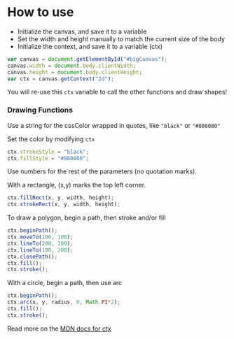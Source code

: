 # How to use <canvas>

- Initialize the canvas, and save it to a variable
- Set the width and height manually to match the current size of the body
- Initialize the context, and save it to a variable (ctx)
```javascript
var canvas = document.getElementById("#bigCanvas");
canvas.width = document.body.clientWidth;
canvas.height = document.body.clientHeight;
var ctx = canvas.getContext("2d");
```
You will re-use this `ctx` variable to call the other functions and draw shapes!

### Drawing Functions

Use a string for the cssColor wrapped in quotes, like `"black"` or `"#808080"`

Set the color by modifying `ctx`
```javascript
ctx.strokeStyle = "black";
ctx.fillStyle = "#808080";
```

Use numbers for the rest of the parameters (no quotation marks).

With a rectangle, (x,y) marks the top left corner.
```javascript
ctx.fillRect(x, y, width, height);
ctx.strokeRect(x, y, width, height);
```


To draw a polygon, begin a path, then stroke and/or fill
```javascript
ctx.beginPath();
ctx.moveTo(100, 100);
ctx.lineTo(200, 100);
ctx.lineTo(100, 200);
ctx.closePath();
ctx.fill();
ctx.stroke();
```

With a circle, begin a path, then use arc
```javascript
ctx.beginPath();
ctx.arc(x, y, radius, 0, Math.PI*2);
ctx.fill();
ctx.stroke();
```

Read more on the [MDN docs for ctx](https://developer.mozilla.org/en-US/docs/Web/API/CanvasRenderingContext2D)
